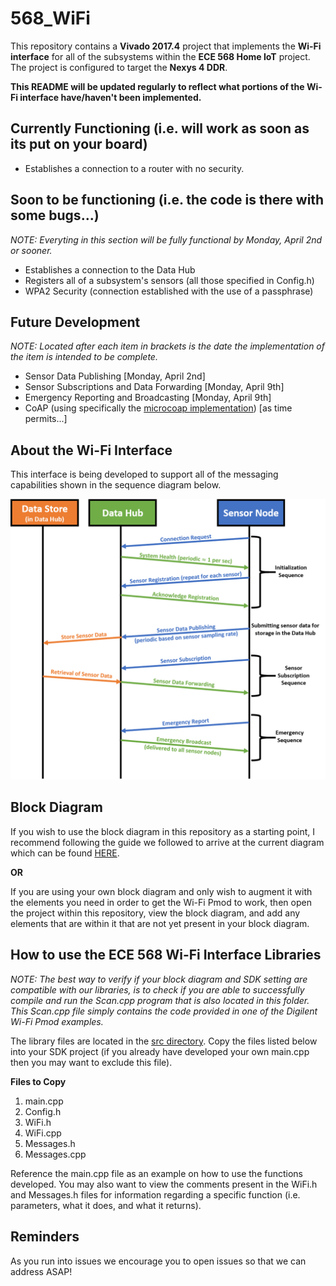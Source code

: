 # 568_WiFi
This repository contains a **Vivado 2017.4** project that implements the **Wi-Fi interface** for all of the subsystems within the **ECE 568 Home IoT** project. The project is configured to target the **Nexys 4 DDR**.

**This README will be updated regularly to reflect what portions of the Wi-Fi interface have/haven't been implemented.**

## Currently Functioning (i.e. will work as soon as its put on your board)
- Establishes a connection to a router with no security.

## Soon to be functioning (i.e. the code is there with some bugs...)
*NOTE: Everyting in this section will be fully functional by Monday, April 2nd or sooner.*
- Establishes a connection to the Data Hub
- Registers all of a subsystem's sensors (all those specified in Config.h)
- WPA2 Security (connection established with the use of a passphrase)

## Future Development
*NOTE: Located after each item in brackets is the date the implementation of the item is intended to be complete.*
- Sensor Data Publishing                      [Monday, April 2nd]
- Sensor Subscriptions and Data Forwarding    [Monday, April 9th]
- Emergency Reporting and Broadcasting        [Monday, April 9th]
- CoAP (using specifically the [microcoap implementation](https://github.com/1248/microcoap)) [as time permits...]

## About the Wi-Fi Interface
This interface is being developed to support all of the messaging capabilities shown in the sequence diagram below.

![Sequence Diagram](/ReadMeImages/SequenceDiagram.png)

## Block Diagram
If you wish to use the block diagram in this repository as a starting point, I recommend following the guide we followed to arrive at the current diagram which can be found [HERE](https://www.youtube.com/watch?v=KTeTMv3oiPw&t=5s).

**OR**

If you are using your own block diagram and only wish to augment it with the elements you need in order to get the Wi-Fi Pmod to work, then open the project within this repository, view the block diagram, and add any elements that are within it that are not yet present in your block diagram.

## How to use the ECE 568 Wi-Fi Interface Libraries
*NOTE: The best way to verify if your block diagram and SDK setting are compatible with our libraries, is to check if you are able to successfully compile and run the Scan.cpp program that is also located in this folder. This Scan.cpp file simply contains the code provided in one of the Digilent Wi-Fi Pmod examples.*

The library files are located in the [src directory](https://github.com/kalbergaria/568_WiFi/tree/master/DataHub-Vivado/DataHub-Vivado.sdk/DataHub/src). Copy the files listed below into your SDK project (if you already have developed your own main.cpp then you may want to exclude this file). 

**Files to Copy**
1) main.cpp
2) Config.h
3) WiFi.h
4) WiFi.cpp
5) Messages.h
6) Messages.cpp

Reference the main.cpp file as an example on how to use the functions developed. You may also want to view the comments present in the WiFi.h and Messages.h files for information regarding a specific function (i.e. parameters, what it does, and what it returns).

## Reminders
As you run into issues we encourage you to open issues so that we can address ASAP!
